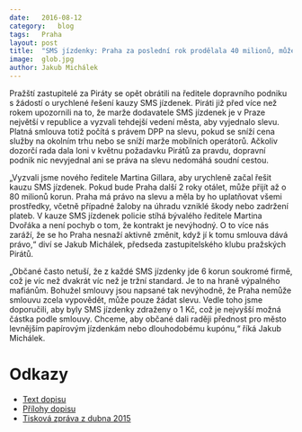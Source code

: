 ```yaml
---
date:	2016-08-12
category:	blog
tags:	Praha
layout:	post
title:	"SMS jízdenky: Praha za poslední rok prodělala 40 milionů, může přijít o dalších 80" 
image:	glob.jpg
author:	Jakub Michálek
---
```


Pražští zastupitelé za Piráty se opět obrátili na ředitele dopravního podniku s žádostí o urychlené řešení kauzy SMS jízdenek. Piráti již před více než rokem upozornili na to, že marže dodavatele SMS jízdenek je v Praze největší v republice a vyzvali tehdejší vedení města, aby vyjednalo slevu. Platná smlouva totiž počítá s právem DPP na slevu, pokud se sníží cena služby na okolním trhu nebo se sníží marže mobilních operátorů. Ačkoliv dozorčí rada dala loni v květnu požadavku Pirátů za pravdu, dopravní podnik nic nevyjednal ani se práva na slevu nedomáhá soudní cestou.

„Vyzvali jsme nového ředitele Martina Gillara, aby urychleně začal řešit kauzu SMS jízdenek. Pokud bude Praha další 2 roky otálet, může přijít až o 80 milionů korun. Praha má právo na slevu a měla by ho uplatňovat všemi prostředky, včetně případné žaloby na úhradu vzniklé škody nebo zadržení plateb. V kauze SMS jízdenek policie stíhá bývalého ředitele Martina Dvořáka a není pochyb o tom, že kontrakt je nevýhodný. O to více nás zaráží, že se ho Praha nesnaží aktivně změnit, když jí k tomu smlouva dává právo,“ diví se Jakub Michálek, předseda zastupitelského klubu pražských Pirátů. 

„Občané často netuší, že z každé SMS jízdenky jde 6 korun soukromé firmě, což je víc než dvakrát víc než je tržní standard. Je to na hraně výpalného mafiánům. Bohužel smlouvy jsou napsané tak nevýhodně, že Praha nemůže smlouvu zcela vypovědět, může pouze žádat slevu. Vedle toho jsme doporučili, aby byly SMS jízdenky zdraženy o 1 Kč, což je nejvyšší možná částka podle smlouvy. Chceme, aby občané dali raději přednost pro město levnějším papírovým jízdenkám nebo dlouhodobému kupónu,“ říká Jakub Michálek.

# Odkazy

* [Text dopisu](https://github.com/pirati-byro/spisy-zk-pha-2016/blob/master/3567-sms-jizdenky/1-podnet/main_signed.pdf)
* [Přílohy dopisu](https://github.com/pirati-byro/spisy-zk-pha-2016/tree/master/3567-sms-jizdenky/1-podnet/attachments)
* [Tisková zpráva z dubna 2015](https://praha.pirati.cz/sms-jizdenky.html)

